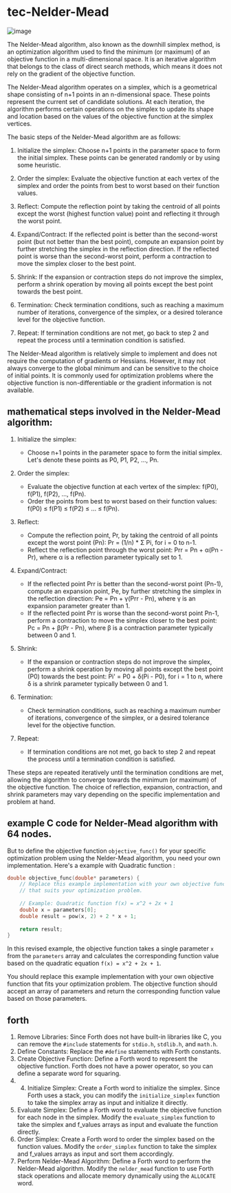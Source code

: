 # tec-Nelder-Mead

![image](https://github.com/SteveJustin1963/tec-Nelder-Mead/assets/58069246/20480318-f9f3-4f49-8b70-462d67426d20)

The Nelder-Mead algorithm, also known as the downhill simplex method, is an optimization algorithm used to find the minimum (or maximum) of an objective function in a multi-dimensional space. It is an iterative algorithm that belongs to the class of direct search methods, which means it does not rely on the gradient of the objective function.

The Nelder-Mead algorithm operates on a simplex, which is a geometrical shape consisting of n+1 points in an n-dimensional space. These points represent the current set of candidate solutions. At each iteration, the algorithm performs certain operations on the simplex to update its shape and location based on the values of the objective function at the simplex vertices.

The basic steps of the Nelder-Mead algorithm are as follows:

1. Initialize the simplex: Choose n+1 points in the parameter space to form the initial simplex. These points can be generated randomly or by using some heuristic.

2. Order the simplex: Evaluate the objective function at each vertex of the simplex and order the points from best to worst based on their function values.

3. Reflect: Compute the reflection point by taking the centroid of all points except the worst (highest function value) point and reflecting it through the worst point.

4. Expand/Contract: If the reflected point is better than the second-worst point (but not better than the best point), compute an expansion point by further stretching the simplex in the reflection direction. If the reflected point is worse than the second-worst point, perform a contraction to move the simplex closer to the best point.

5. Shrink: If the expansion or contraction steps do not improve the simplex, perform a shrink operation by moving all points except the best point towards the best point.

6. Termination: Check termination conditions, such as reaching a maximum number of iterations, convergence of the simplex, or a desired tolerance level for the objective function.

7. Repeat: If termination conditions are not met, go back to step 2 and repeat the process until a termination condition is satisfied.

The Nelder-Mead algorithm is relatively simple to implement and does not require the computation of gradients or Hessians. However, it may not always converge to the global minimum and can be sensitive to the choice of initial points. It is commonly used for optimization problems where the objective function is non-differentiable or the gradient information is not available.

## mathematical steps involved in the Nelder-Mead algorithm:

1. Initialize the simplex:
   - Choose n+1 points in the parameter space to form the initial simplex. Let's denote these points as P0, P1, P2, ..., Pn.

2. Order the simplex:
   - Evaluate the objective function at each vertex of the simplex: f(P0), f(P1), f(P2), ..., f(Pn).
   - Order the points from best to worst based on their function values: f(P0) ≤ f(P1) ≤ f(P2) ≤ ... ≤ f(Pn).

3. Reflect:
   - Compute the reflection point, Pr, by taking the centroid of all points except the worst point (Pn):
     Pr = (1/n) * Σ Pi, for i = 0 to n-1.
   - Reflect the reflection point through the worst point:
     Prr = Pn + α(Pn - Pr), where α is a reflection parameter typically set to 1.

4. Expand/Contract:
   - If the reflected point Prr is better than the second-worst point (Pn-1), compute an expansion point, Pe, by further stretching the simplex in the reflection direction:
     Pe = Pn + γ(Prr - Pn), where γ is an expansion parameter greater than 1.
   - If the reflected point Prr is worse than the second-worst point Pn-1, perform a contraction to move the simplex closer to the best point:
     Pc = Pn + β(Pr - Pn), where β is a contraction parameter typically between 0 and 1.

5. Shrink:
   - If the expansion or contraction steps do not improve the simplex, perform a shrink operation by moving all points except the best point (P0) towards the best point:
     Pi' = P0 + δ(Pi - P0), for i = 1 to n, where δ is a shrink parameter typically between 0 and 1.

6. Termination:
   - Check termination conditions, such as reaching a maximum number of iterations, convergence of the simplex, or a desired tolerance level for the objective function.

7. Repeat:
   - If termination conditions are not met, go back to step 2 and repeat the process until a termination condition is satisfied.

These steps are repeated iteratively until the termination conditions are met, allowing the algorithm to converge towards the minimum (or maximum) of the objective function. The choice of reflection, expansion, contraction, and shrink parameters may vary depending on the specific implementation and problem at hand.

## example C code for Nelder-Mead algorithm with 64 nodes. 
But to define the objective function `objective_func()` for your specific optimization problem using the Nelder-Mead algorithm, you need your own implementation. Here's a example with Quadratic function :

```c
double objective_func(double* parameters) {
    // Replace this example implementation with your own objective function
    // that suits your optimization problem.
    
    // Example: Quadratic function f(x) = x^2 + 2x + 1
    double x = parameters[0];
    double result = pow(x, 2) + 2 * x + 1;
    
    return result;
}
```

In this revised example, the objective function takes a single parameter `x` from the `parameters` array and calculates the corresponding function value based on the quadratic equation `f(x) = x^2 + 2x + 1`. 

You should replace this example implementation with your own objective function that fits your optimization problem. The objective function should accept an array of parameters and return the corresponding function value based on those parameters.

## forth

1. Remove Libraries: Since Forth does not have built-in libraries like C, you can remove the `#include` statements for `stdio.h`, `stdlib.h`, and `math.h`. 
2. Define Constants: Replace the `#define` statements with Forth constants.  
3. Create Objective Function: Define a Forth word to represent the objective function. Forth does not have a power operator, so you can define a separate word for squaring.
4. 4. Initialize Simplex: Create a Forth word to initialize the simplex. Since Forth uses a stack, you can modify the `initialize_simplex` function to take the simplex array as input and initialize it directly. 
5. Evaluate Simplex: Define a Forth word to evaluate the objective function for each node in the simplex. Modify the `evaluate_simplex` function to take the simplex and f_values arrays as input and evaluate the function directly. 
6. Order Simplex: Create a Forth word to order the simplex based on the function values. Modify the `order_simplex` function to take the simplex and f_values arrays as input and sort them accordingly.  
7. Perform Nelder-Mead Algorithm: Define a Forth word to perform the Nelder-Mead algorithm. Modify the `nelder_mead` function to use Forth stack operations and allocate memory dynamically using the `ALLOCATE` word. 
